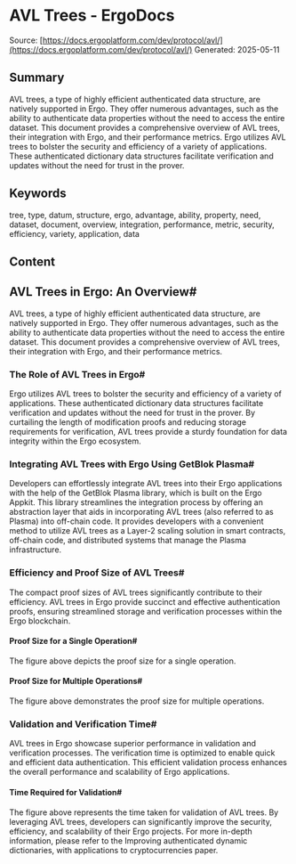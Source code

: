 # AVL Trees - ErgoDocs
Source: [https://docs.ergoplatform.com/dev/protocol/avl/](https://docs.ergoplatform.com/dev/protocol/avl/)
Generated: 2025-05-11

## Summary
AVL trees, a type of highly efficient authenticated data structure, are natively supported in Ergo. They offer numerous advantages, such as the ability to authenticate data properties without the need to access the entire dataset. This document provides a comprehensive overview of AVL trees, their integration with Ergo, and their performance metrics. Ergo utilizes AVL trees to bolster the security and efficiency of a variety of applications. These authenticated dictionary data structures facilitate verification and updates without the need for trust in the prover.

## Keywords
tree, type, datum, structure, ergo, advantage, ability, property, need, dataset, document, overview, integration, performance, metric, security, efficiency, variety, application, data

## Content
## AVL Trees in Ergo: An Overview#
AVL trees, a type of highly efficient authenticated data structure, are natively supported in Ergo. They offer numerous advantages, such as the ability to authenticate data properties without the need to access the entire dataset. This document provides a comprehensive overview of AVL trees, their integration with Ergo, and their performance metrics.

### The Role of AVL Trees in Ergo#
Ergo utilizes AVL trees to bolster the security and efficiency of a variety of applications. These authenticated dictionary data structures facilitate verification and updates without the need for trust in the prover. By curtailing the length of modification proofs and reducing storage requirements for verification, AVL trees provide a sturdy foundation for data integrity within the Ergo ecosystem.

### Integrating AVL Trees with Ergo Using GetBlok Plasma#
Developers can effortlessly integrate AVL trees into their Ergo applications with the help of the GetBlok Plasma library, which is built on the Ergo Appkit. This library streamlines the integration process by offering an abstraction layer that aids in incorporating AVL trees (also referred to as Plasma) into off-chain code. It provides developers with a convenient method to utilize AVL trees as a Layer-2 scaling solution in smart contracts, off-chain code, and distributed systems that manage the Plasma infrastructure.

### Efficiency and Proof Size of AVL Trees#
The compact proof sizes of AVL trees significantly contribute to their efficiency. AVL trees in Ergo provide succinct and effective authentication proofs, ensuring streamlined storage and verification processes within the Ergo blockchain.

#### Proof Size for a Single Operation#
The figure above depicts the proof size for a single operation.

#### Proof Size for Multiple Operations#
The figure above demonstrates the proof size for multiple operations.

### Validation and Verification Time#
AVL trees in Ergo showcase superior performance in validation and verification processes. The verification time is optimized to enable quick and efficient data authentication. This efficient validation process enhances the overall performance and scalability of Ergo applications.

#### Time Required for Validation#
The figure above represents the time taken for validation of AVL trees.
By leveraging AVL trees, developers can significantly improve the security, efficiency, and scalability of their Ergo projects.
For more in-depth information, please refer to the Improving authenticated dynamic dictionaries, with applications to cryptocurrencies paper.
